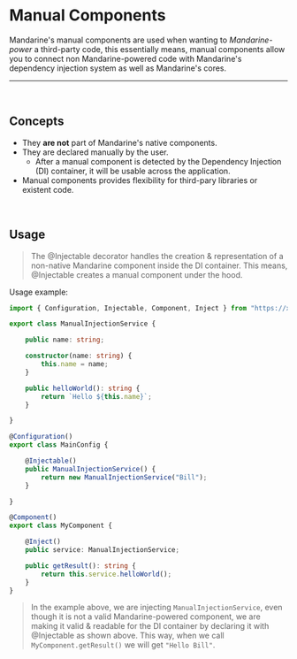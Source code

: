 # Manual Components
Mandarine's manual components are used when wanting to _Mandarine-power_ a third-party code, this essentially means, manual components allow you to connect non Mandarine-powered code with Mandarine's dependency injection system as well as Mandarine's cores.

-----
&nbsp;

## Concepts
- They **are not** part of Mandarine's native components.
- They are declared manually by the user.
    - After a manual component is detected by the Dependency Injection (DI) container, it will be usable across the application.
- Manual components provides flexibility for third-pary libraries or existent code.

&nbsp;

## Usage

> The @Injectable decorator handles the creation & representation of a non-native Mandarine component inside the DI container. This means, @Injectable creates a manual component under the hood.

Usage example:
```typescript
import { Configuration, Injectable, Component, Inject } from "https://x.nest.land/MandarineTS@1.2.1/mod.ts";

export class ManualInjectionService {

    public name: string;

    constructor(name: string) {
        this.name = name;
    }

    public helloWorld(): string {
        return `Hello ${this.name}`;
    }

}

@Configuration()
export class MainConfig {

    @Injectable()
    public ManualInjectionService() {
        return new ManualInjectionService("Bill");
    }

}

@Component()
export class MyComponent {

    @Inject()
    public service: ManualInjectionService;

    public getResult(): string {
        return this.service.helloWorld();
    }
}
```

> In the example above, we are injecting `ManualInjectionService`, even though it is not a valid Mandarine-powered component, we are making it valid & readable for the DI container by declaring it with @Injectable as shown above. This way, when we call `MyComponent.getResult()`  we will get `"Hello Bill"`.
